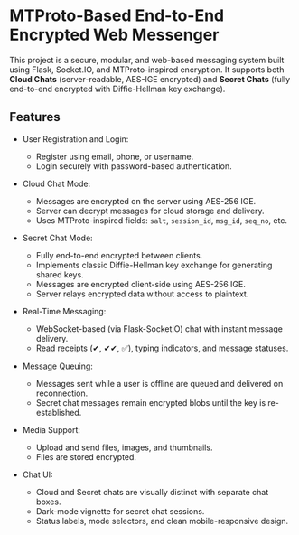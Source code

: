 # MTProto-Based End-to-End Encrypted Web Messenger

This project is a secure, modular, and web-based messaging system built using Flask, Socket.IO, and MTProto-inspired encryption. It supports both **Cloud Chats** (server-readable, AES-IGE encrypted) and **Secret Chats** (fully end-to-end encrypted with Diffie-Hellman key exchange).

## Features
- User Registration and Login:
  - Register using email, phone, or username.
  - Login securely with password-based authentication.

- Cloud Chat Mode:
  - Messages are encrypted on the server using AES-256 IGE.
  - Server can decrypt messages for cloud storage and delivery.
  - Uses MTProto-inspired fields: `salt`, `session_id`, `msg_id`, `seq_no`, etc.

- Secret Chat Mode:
  - Fully end-to-end encrypted between clients.
  - Implements classic Diffie-Hellman key exchange for generating shared keys.
  - Messages are encrypted client-side using AES-256 IGE.
  - Server relays encrypted data without access to plaintext.

- Real-Time Messaging:
  - WebSocket-based (via Flask-SocketIO) chat with instant message delivery.
  - Read receipts (✔, ✔✔, ✅), typing indicators, and message statuses.

- Message Queuing:
  - Messages sent while a user is offline are queued and delivered on reconnection.
  - Secret chat messages remain encrypted blobs until the key is re-established.

- Media Support:
  - Upload and send files, images, and thumbnails.
  - Files are stored encrypted.

- Chat UI:
  - Cloud and Secret chats are visually distinct with separate chat boxes.
  - Dark-mode vignette for secret chat sessions.
  - Status labels, mode selectors, and clean mobile-responsive design.
